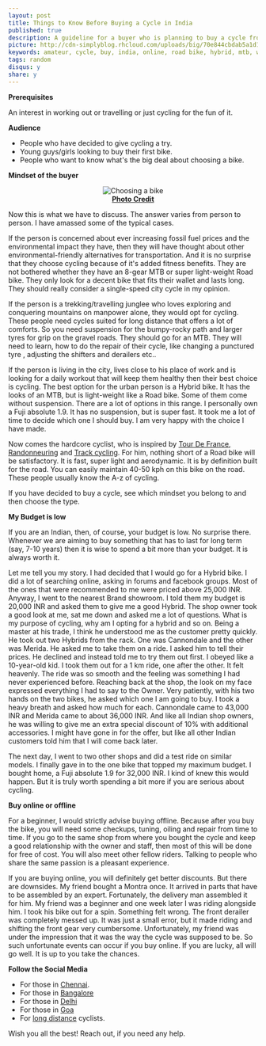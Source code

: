 ```yaml
---
layout: post
title: Things to Know Before Buying a Cycle in India
published: true
description: A guideline for a buyer who is planning to buy a cycle from India. Tips on choosing the type of cycle based on the buyer's need.
picture: http://cdn-simplyblog.rhcloud.com/uploads/big/70e844cbdab5a1d1b9236437090b7608.png
keywords: amateur, cycle, buy, india, online, road bike, hybrid, mtb, workout, commute, office
tags: random
disqus:	y
share: y
---
```

**Prerequisites**

An interest in working out or travelling or just cycling for the fun of it.

**Audience**

-   People who have decided to give cycling a try.
-   Young guys/girls looking to buy their first bike.
-   People who want to know what's the big deal about choosing a bike.

**Mindset of the buyer**

<center><img src="http://cdn-simplyblog.rhcloud.com/uploads/big/209820cc595af03a2150be24498ab9cd.jpg" alt="Choosing a bike" /></center>
<center><b class="small"><a href="http://uk.complex.com/sports/2014/06/buying-your-first-road-bike/">Photo Credit</a></b></center>

Now this is what we have to discuss. The answer varies from person to person. I have amassed some of the typical cases.

If the person is concerned about ever increasing fossil fuel prices and the environmental impact they have, then they will have thought about other environmental-friendly alternatives for transportation. And it is no surprise that they choose cycling because of it's added fitness benefits. They are not bothered whether they have an 8-gear MTB or super light-weight Road bike. They only look for a decent bike that fits their wallet and lasts long.  They should really consider a single-speed city cycle in my opinion. 

If the person is a trekking/travelling junglee who loves exploring and conquering mountains on manpower alone, they would opt for cycling. These people need cycles suited for long distance that offers a lot of comforts. So you need suspension for the bumpy-rocky path and larger tyres for grip on the gravel roads. They should go for an MTB. They will need to learn, how to do the repair of their cycle, like changing a punctured tyre , adjusting the shifters and derailers etc..

If the person is living in the city, lives close to his place of work and is looking for a daily workout that will keep them healthy then their best choice is cycling. The best option for the urban person is a Hybrid bike. It has the looks of an MTB, but is light-weight like a Road bike. Some of them come without suspension. There are a lot of options in this range. I personally own a Fuji absolute 1.9. It has no suspension, but is super fast. It took me a lot of time to decide which one I should buy. I am very happy with the choice I have made. 

Now comes the hardcore cyclist, who is inspired by [Tour De France](https://en.wikipedia.org/wiki/Tour_de_France), [Randonneuring](https://en.wikipedia.org/wiki/Randonneuring) and [Track cycling](https://en.wikipedia.org/wiki/Track_cycling). For him, nothing short of a Road bike will be satisfactory. It is fast, super light and aerodynamic. It is by definition built for the road. You can easily maintain 40-50 kph on this bike on the road. These people usually know the A-z of cycling. 

If you have decided to buy a cycle, see which mindset you belong to and then choose the type. 

**My Budget is low**

If you are an Indian, then, of course, your budget is low. No surprise there. Whenever we are aiming to buy something that has to last for long term (say, 7-10 years) then it is wise to spend a bit more than your budget. It is always worth it. 

Let me tell you my story. I had decided that I would go for a Hybrid bike. I did a lot of searching online, asking in forums and facebook groups. Most of the ones that were recommended to me were priced above 25,000 INR. Anyway, I went to the nearest Brand showroom. I told them my budget is 20,000 INR and asked them to give me a good Hybrid. The shop owner took a good look at me, sat me down and asked me a lot of questions. What is my purpose of cycling, why am I opting for a hybrid and so on. Being a master at his trade, I think he understood me as the customer pretty quickly. He took out two Hybrids from the rack. One was Cannondale and the other was Merida. He asked me to take them on a ride. I asked him to tell their prices. He declined and instead told me to try them out first. I obeyed like a 10-year-old kid. I took them out for a 1 km ride, one after the other. It felt heavenly. The ride was so smooth and the feeling was something I had never experienced before. Reaching back at the shop, the look on my face expressed everything I had to say to the Owner. Very patiently, with his two hands on the two bikes, he asked which one I am going to buy. I took a heavy breath and asked how much for each. Cannondale came to 43,000 INR and Merida came to about 36,000 INR. And like all Indian shop owners, he was willing to give me an extra special discount of 10% with additional accessories. I might have gone in for the offer, but like all other Indian customers told him that I will come back later. 

The next day, I went to two other shops and did a test ride on similar models. I finally gave in to the one bike that topped my maximum budget. I bought home, a Fuji absolute 1.9 for 32,000 INR. I kind of knew this would happen. But it is truly worth spending a bit more if you are serious about cycling. 

**Buy online or offline**

For a beginner, I would strictly advise buying offline. Because after you buy the bike, you will need some checkups, tuning, oiling and repair from time to time. If you go to the same shop from where you bought the cycle and keep a good relationship with the owner and staff, then most of this will be done for free of cost. You will also meet other fellow riders. Talking to people who share the same passion is a pleasant experience. 

If you are buying online, you will definitely get better discounts. But there are downsides. My friend bought a Montra once. It arrived in parts that have to be assembled by an expert. Fortunately, the delivery man assembled it for him. My friend was a beginner and one week later I was riding alongside him. I took his bike out for a spin. Something felt wrong. The front derailer was completely messed up. It was just a small error,  but it made riding and shifting the front gear very cumbersome. Unfortunately, my friend was under the impression that it was the way the cycle was supposed to be. So such unfortunate events can occur if you buy online. If you are lucky, all will go well. It is up to you take the chances. 

**Follow the Social Media**

+ 	For those in [Chennai](https://www.facebook.com/groups/wccgisthebest/). 
+ 	For those in [Bangalore](https://www.facebook.com/groups/BangaloreCycling/)
+ 	For those in [Delhi](https://www.facebook.com/groups/westdelhicyclists/)
+ 	For those in [Goa](https://www.facebook.com/groups/69707669104/)
+ 	For [long distance](https://www.facebook.com/groups/484764288212276/) cyclists. 


Wish you all the best! Reach out, if you need any help.
